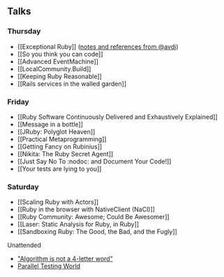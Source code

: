## Talks

### Thursday

* [[Exceptional Ruby]] ([notes and references from @avdi](http://avdi.org/devblog/exceptional-ruby/))
* [[So you think you can code]]
* [[Advanced EventMachine]]
* [[LocalCommunity.Build]]
* [[Keeping Ruby Reasonable]]
* [[Rails services in the walled garden]]

### Friday

* [[Ruby Software Continuously Delivered and Exhaustively Explained]]
* [[Message in a bottle]]
* [[JRuby: Polyglot Heaven]]
* [[Practical Metaprogramming]]
* [[Getting Fancy on Rubinius]]
* [[Nikita: The Ruby Secret Agent]]
* [[Just Say No To :nodoc: and Document Your Code!]]
* [[Your tests are lying to you]]

### Saturday

* [[Scaling Ruby with Actors]]
* [[Ruby in the browser with NativeClient (NaCl)]]
* [[Ruby Community: Awesome; Could Be Awesomer]]
* [[Laser: Static Analysis for Ruby, in Ruby]]
* [[Sandboxing Ruby: The Good, the Bad, and the Fugly]]

Unattended

* ["Algorithm is not a 4-letter word"](http://www.jamisbuck.org/presentations/rubyconf2011/index.html)
* [Parallel Testing World](http://speakerdeck.com/u/sorah/p/parallel-testing-world)